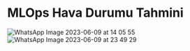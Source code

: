 # MLOps Hava Durumu Tahmini 
 
![WhatsApp Image 2023-06-09 at 14 05 55](https://github.com/sevvalkapcak/MLOps-Hava-Durumu-Tahmini/assets/73191933/0d04b0c7-b347-4dc8-9a40-fca4868b702b)
![WhatsApp Image 2023-06-09 at 23 49 29](https://github.com/sevvalkapcak/MLOps-Hava-Durumu-Tahmini/assets/73191933/e6c61f11-7a7c-49b1-a35c-2ca0303bfdd0)
